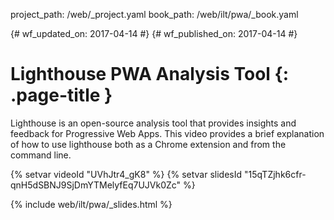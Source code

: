 project_path: /web/_project.yaml
book_path: /web/ilt/pwa/_book.yaml

{# wf_updated_on: 2017-04-14 #}
{# wf_published_on: 2017-04-14 #}

# Lighthouse PWA Analysis Tool {: .page-title }

Lighthouse is an open-source analysis tool that provides insights and feedback
for Progressive Web Apps. This video provides a brief explanation of how to use
lighthouse both as a Chrome extension and from the command line.

{% setvar videoId "UVhJtr4_gK8" %}
{% setvar slidesId "15qTZjhk6cfr-qnH5dSBNJ9SjDmYTMelyfEq7UJVk0Zc" %}

{% include web/ilt/pwa/_slides.html %}
